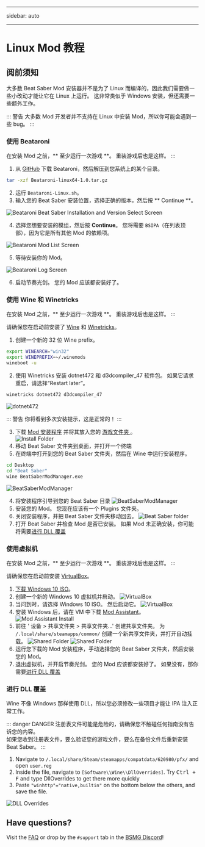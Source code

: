 - - -
sidebar: auto
- - -

# Linux Mod 教程

## 阅前须知
大多数 Beat Saber Mod 安装器并不是为了 Linux 而编译的，因此我们需要做一些小改动才能让它在 Linux 上运行。 这非常类似于 Windows 安装，但还需要一些额外工作。

::: 警告
大多数 Mod 开发者并不支持在 Linux 中安装 Mod，所以你可能会遇到一些 bug。
:::

### 使用 Beataroni
在安装 Mod 之前，** 至少运行一次游戏 **。 重装游戏后也是这样。 :::

1. 从 [GitHub](https://github.com/geefr/beatsaber-linux-goodies/releases) 下载 Beataroni，然后解压到您系统上的某个目录。

```sh
tar -xzf Beataroni-linux64-1.0.tar.gz
```

2. 运行 `Beataroni-Linux.sh`。
3. 输入您的 Beat Saber 安装位置，选择正确的版本，然后按 ** Continue **。

![Beataroni Beat Saber Installation and Version Select Screen](~@images/modding/beataroni-start.png)

4. 选择您想要安装的模组，然后按 **Continue**。 您将需要 `BSIPA`（在列表顶部），因为它是所有其他 Mod 的依赖项。

![Beataroni Mod List Screen](~@images/modding/beataroni-mod-list.png)

5. 等待安装你的 Mod。

![Beataroni Log Screen](~@images/modding/beataroni-end.png)

6. 启动节奏光剑。 您的 Mod 应该都安装好了。

### 使用 Wine 和 Winetricks
在安装 Mod 之前，** 至少运行一次游戏 **。 重装游戏后也是这样。 :::

请确保您在启动前安装了 [Wine](https://wiki.winehq.org/Download) 和 [Winetricks](https://github.com/Winetricks/winetricks/blob/master/README.md)。

1. 创建一个新的 32 位 Wine prefix。

```bash
export WINEARCH="win32"
export WINEPREFIX=~/.winemods
wineboot -u
```

2. 使用 Winetricks 安装 dotnet472 和 d3dcompiler_47 软件包。 如果它请求重启，请选择“Restart later”。

```bash
winetricks dotnet472 d3dcompiler_47
```

![dotnet472](https://i.imgur.com/r62nmZW.png)

::: 警告
你将看到多次安装提示，这是正常的！
:::

3. 下载 [Mod 安装程序](/beginners-guide.md#installers) 并将其放入您的 [ 游戏文件夹 ](/faq/install-folder.md)。 <br/>![Install Folder](https://i.imgur.com/ap2ofvE.png)
4. 移动 Beat Saber 文件夹到桌面，并打开一个终端
5. 在终端中打开到您的 Beat Saber 文件夹，然后在 Wine 中运行安装程序。

```sh
cd Desktop
cd "Beat Saber"
wine BeatSaberModManager.exe
```

![BeatSaberModManager](https://i.imgur.com/sXUhA8x.png)

4. 将安装程序引导到您的 Beat Saber 目录 ![BeatSaberModManager](https://i.imgur.com/DzEaDaI.png)
5. 安装您的 Mod。 您现在应该有一个 Plugins 文件夹。
6. 关闭安装程序，并把 Beat Saber 文件夹移动回去。 ![Beat Saber folder](https://i.imgur.com/xWeN0TT.png)
7. 打开 Beat Saber 并检查 Mod 是否已安装。 如果 Mod 未正确安装，你可能将需要[进行 DLL 覆盖](#dll-override)

### 使用虚拟机
在安装 Mod 之前，** 至少运行一次游戏 **。 重装游戏后也是这样。 :::

请确保您在启动前安装 [VirtualBox](https://www.virtualbox.org/wiki/Linux_Downloads)。

1. [ 下载 Windows 10 ISO](https://www.microsoft.com/en-us/software-download/windows10ISO)。
2. 创建一个新的 Windows 10 虚拟机并启动。 ![VirtualBox](https://i.imgur.com/HJMwMSr.png)
3. 当问到时，请选择 Windows 10 ISO。 然后启动它。 ![VirtualBox](https://i.imgur.com/af0ikmV.png)
4. 安装 Windows 后，请在 VM 中下载 [Mod Assistant](/beginners-guide.md#installers)。 ![Mod Assistant Install](https://i.imgur.com/juZzw1j.png)
5. 前往 ' 设备 > 共享文件夹 > 共享文件夹...' 创建共享文件夹。 为 `/.local/share/steamapps/common/` 创建一个新共享文件夹，并打开自动挂载。 ![Shared Folder](https://i.imgur.com/FoV8BE3.png) ![Shared Folder](https://i.imgur.com/rcpnROc.png)
6. 运行您下载的 Mod 安装程序，手动选择您的 Beat Saber 文件夹，然后安装您的 Mod。
7. 退出虚拟机，并开启节奏光剑。 您的 Mod 应该都安装好了。 如果没有，那你需要[进行 DLL 覆盖](./linux.md#dll-override)

### 进行 DLL 覆盖
Wine 不像 Windows 那样使用 DLL，所以您必须修改一些项目才能让 IPA 注入正常工作。

::: danger DANGER 注册表文件可能是危险的，请确保您不触碰任何指南没有告诉您的内容。  
如果您收到注册表文件，要么验证您的游戏文件，要么在备份文件后重新安装 Beat Saber。 :::

1. Navigate to `/.local/share/Steam/steamapps/compatdata/620980/pfx/` and open `user.reg`
2. Inside the file, navigate to `[Software\\Wine\\DllOverrides]`. Try <kbd>Ctrl + F</kbd> and type DllOverrides to get there more quickly
3. Paste `"winhttp"="native,builtin"` on the bottom below the others, and save the file.

![DLL Overrides](https://i.imgur.com/dgemtef.png "DLL Overrides")

## Have questions?
Visit the [FAQ](/faq/) or drop by the `#support` tab in the [BSMG Discord](https://discord.gg/beatsabermods)!
